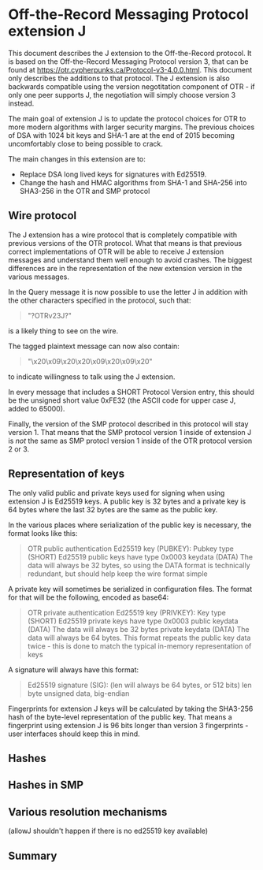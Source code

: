 # Off-the-Record Messaging Protocol extension J

This document describes the J extension to the Off-the-Record protocol. It is based on the Off-the-Record Messaging Protocol version 3, that can be found at https://otr.cypherpunks.ca/Protocol-v3-4.0.0.html. This document only describes the additions to that protocol. The J extension is also backwards compatible using the version negotitation component of OTR - if only one peer supports J, the negotiation will simply choose version 3 instead.

The main goal of extension J is to update the protocol choices for OTR to more modern algorithms with larger security margins. The previous choices of DSA with 1024 bit keys and SHA-1 are at the end of 2015 becoming uncomfortably close to being possible to crack.

The main changes in this extension are to:

- Replace DSA long lived keys for signatures with Ed25519.
- Change the hash and HMAC algorithms from SHA-1 and SHA-256 into SHA3-256 in the OTR and SMP protocol

## Wire protocol

The J extension has a wire protocol that is completely compatible with previous versions of the OTR protocol. What that means is that previous correct implementations of OTR will be able to receive J extension messages and understand them well enough to avoid crashes. The biggest differences are in the representation of the new extension version in the various messages.

In the Query message it is now possible to use the letter J in addition with the other characters specified in the protocol, such that:

>  "?OTRv23J?"

is a likely thing to see on the wire.

The tagged plaintext message can now also contain:

>  "\x20\x09\x20\x20\x09\x20\x09\x20"

to indicate willingness to talk using the J extension.

In every message that includes a SHORT Protocol Version entry, this should be the unsigned short value 0xFE32 (the ASCII code for upper case J, added to 65000).

Finally, the version of the SMP protocol described in this protocol will stay version 1. That means that the SMP protocol version 1 inside of extension J is _not_ the same as SMP protocl version 1 inside of the OTR protocol version 2 or 3.

## Representation of keys

The only valid public and private keys used for signing when using extension J is Ed25519 keys. A public key is 32 bytes and a private key is 64 bytes where the last 32 bytes are the same as the public key.

In the various places where serialization of the public key is necessary, the format looks like this:

> OTR public authentication Ed25519 key (PUBKEY):
>     Pubkey type (SHORT)
>         Ed25519 public keys have type 0x0003
>     keydata (DATA)
>         The data will always be 32 bytes, so using the DATA format is technically redundant, but should help keep the wire format simple

A private key will sometimes be serialized in configuration files. The format for that will be the following, encoded as base64:

> OTR private authentication Ed25519 key (PRIVKEY):
>     Key type (SHORT)
>         Ed25519 private keys have type 0x0003
>     public keydata (DATA)
>         The data will always be 32 bytes
>     private keydata (DATA)
>         The data will always be 64 bytes. This format repeats the public key data twice - this is done to match the typical in-memory representation of keys

A signature will always have this format:

> Ed25519 signature (SIG):
>     (len will always be 64 bytes, or 512 bits)
>     len byte unsigned data, big-endian

Fingerprints for extension J keys will be calculated by taking the SHA3-256 hash of the byte-level representation of the public key. That means a fingerprint using extension J is 96 bits longer than version 3 fingerprints - user interfaces should keep this in mind.

## Hashes

## Hashes in SMP

## Various resolution mechanisms

(allowJ shouldn't happen if there is no ed25519 key available)

## Summary
